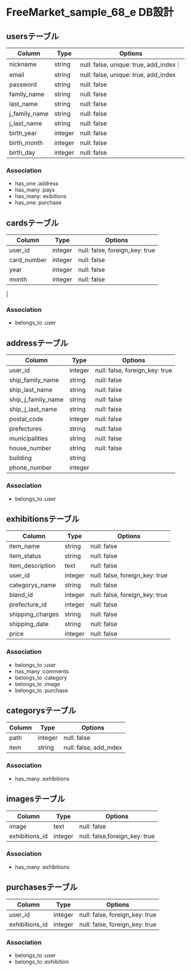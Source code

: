 # FreeMarket_sample_68_e DB設計

## usersテーブル
|Column|Type|Options|
|------|----|-------|
|nickname|string|null: false, unique: true, add_index｜
|email|string|null: false, unique: true, add_index|
|password|string|null: false|
|family_name|string|null: false|
|last_name|string|null: false|
|j_family_name|string|null: false|
|j_last_name|string|null: false|
|birth_year|integer|null: false|
|birth_month|integer|null: false|
|birth_day|integer|null: false|
### Association
- has_one :address
- has_many :pays
- has_many: exibitions
- has_one: purchase

## cardsテーブル
|Column|Type|Options|
|------|----|-------|
|user_id|integer|null: false, foreign_key: true|
|card_number|integer|null: false|
|year|integer|null: false|
|month|integer|null: false|
|
### Association
- belongs_to :user

## addressテーブル
|Column|Type|Options|
|------|----|-------|
|user_id|integer|null: false, foreign_key: true|
|ship_family_name|string|null: false|
|ship_last_name|string|null: false|
|ship_j_family_name|string|null: false|
|ship_j_last_name|string|null: false|
|postal_code|integer|null: false|
|prefectures|string|null: false|
|municipalities|string|null: false|
|house_number|string|null: false|
|building|string||
|phone_number|integer||
### Association
- belongs_to :user

## exhibitionsテーブル
|Column|Type|Options|
|------|----|-------|
|item_name|string|null: false|
|item_status|string|null: false|
|item_description|text|null: false|
|user_id|integer|null: false, foreign_key: true|
|categorys_name|string|null: false|
|bland_id|integer|null: false, foreign_key: true|
|prefecture_id|integer|null: false|
|shipping_charges|string|null: false|
|shipping_date|string|null: false|
|price|integer|null: false|
### Association
- belongs_to :user
- has_many :comments
- belongs_to :category
- belongs_to :image
- belongs_to :purchase

## categorysテーブル
|Column|Type|Options|
|------|----|-------|
|path|integer|null: false|
|item|string|null: false, add_index|
### Association
- has_many :exhibitions

## imagesテーブル
|Column|Type|Options|
|------|----|-------|
|image|text|null: false|
|exhibitions_id|integer|null: false,foreign_key: true|
### Association
- has_many :exhibitions

## purchasesテーブル
|Column|Type|Options|
|------|----|-------|
|user_id|integer|null: false, foreign_key: true|
|exhibitions_id|integer|null: false, foreign_key: true|
### Association
- belongs_to :user
- belongs_to :exhibition